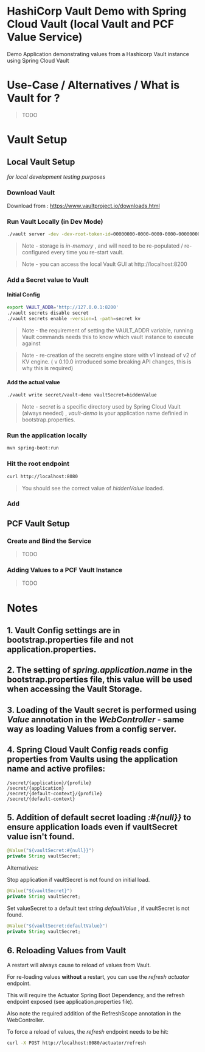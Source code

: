 # HashiCorp Vault Demo with Spring Cloud Vault (local Vault and PCF Value Service)

Demo Application demonstrating values from a Hashicorp Vault instance using Spring Cloud Vault

# Use-Case / Alternatives / What is Vault for ?

> TODO

# Vault Setup

## Local Vault Setup

*for local development testing purposes*

### Download Vault

Download from : https://www.vaultproject.io/downloads.html

### Run Vault Locally (in Dev Mode)

```sh
./vault server -dev -dev-root-token-id=00000000-0000-0000-0000-000000000000
```

> Note - storage is *in-memory* , and will need to be re-populated / re-configured every time you re-start vault.

> Note - you can access the local Vault GUI at http://localhost:8200

### Add a Secret value to Vault

#### Initial Config

```sh
export VAULT_ADDR='http://127.0.0.1:8200'
./vault secrets disable secret
./vault secrets enable -version=1 -path=secret kv
```

> Note - the requirement of setting the VAULT_ADDR variable, running Vault commands needs this to know which vault instance to execute against

> Note - re-creation of the secrets engine store with v1 instead of v2 of KV engine. ( v 0.10.0 introduced some breaking API changes, this is why this is required)


#### Add the actual value

```sh
./vault write secret/vault-demo vaultSecret=hiddenValue
```

> Note - *secret* is a specific directory used by Spring Cloud Vault (always needed) , *vault-demo* is your application name definied in bootstrap.properties.

### Run the application locally

```sh
mvn spring-boot:run
```

### Hit the root endpoint

```sh
curl http://localhost:8080
```

> You should see the correct value of *hiddenValue* loaded.

### Add

## PCF Vault Setup

### Create and Bind the Service

> TODO

### Adding Values to a PCF Vault Instance

> TODO

# Notes

## 1. Vault Config settings are in bootstrap.properties file and not application.properties.

## 2. The setting of *spring.application.name* in the bootstrap.properties file, this value will be used when accessing the Vault Storage.

## 3. Loading of the Vault secret is performed using *Value* annotation in the *WebController* - same way as loading Values from a config server.

## 4. Spring Cloud Vault Config reads config properties from Vaults using the application name and active profiles:

```
/secret/{application}/{profile}
/secret/{application}
/secret/{default-context}/{profile}
/secret/{default-context}
```

## 5. Addition of default secret loading *:#{null}}* to ensure application loads even if vaultSecret value isn't found.

```java
@Value("${vaultSecret:#{null}}")
private String vaultSecret;
```

Alternatives:

Stop application if vaultSecret is not found on initial load.
```java
@Value("${vaultSecret}")
private String vaultSecret;
```

Set valueSecret to a default text string *defaultValue* , if vaultSecret is not found.
```java
@Value("${vaultSecret:defaultValue}")
private String vaultSecret;
```

## 6. Reloading Values from Vault

A restart will always cause to reload of values from Vault.

For re-loading values **without** a restart, you can use the *refresh actuator* endpoint.

This will require the Actuator Spring Boot Dependency, and the refresh endpoint exposed (see application.properties file).

Also note the required addition of the RefreshScope annotation in the WebController.

To force a reload of values, the *refresh* endpoint needs to be hit:

```sh
curl -X POST http://localhost:8080/actuator/refresh
```




